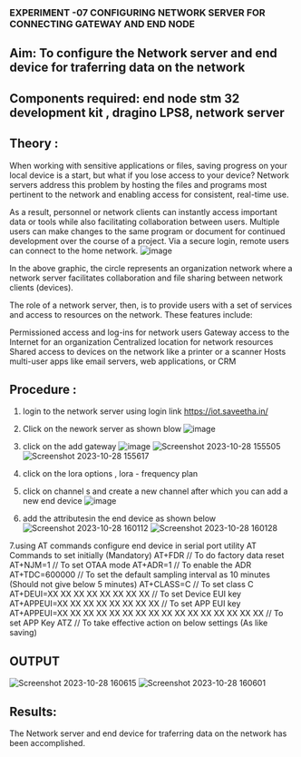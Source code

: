  ### EXPERIMENT -07 CONFIGURING NETWORK SERVER FOR CONNECTING GATEWAY AND END NODE 
 
## Aim: To  configure  the Network server and end device for traferring data on the network
## Components required: end node stm 32 development kit , dragino LPS8, network server 

## Theory :
When working with sensitive applications or files, saving progress on your local device is a start, but what if you lose access to your device? Network servers address this problem by hosting the files and programs most pertinent to the network and enabling access for consistent, real-time use. 

As a result, personnel or network clients can instantly access important data or tools while also facilitating collaboration between users. Multiple users can make changes to the same program or document for continued development over the course of a project. Via a secure login, remote users can connect to the home network.
![image](https://github.com/vasanthkumarch/EXPERIMENT-07-CONFIGURING-NETWORK-SERVER-FOR-CONNECTING-GATEWAY-AND-END-NODE-/assets/36288975/59db9b76-ddd5-4d6a-9075-8db233f5e479)


In the above graphic, the circle represents an organization network where a network server facilitates collaboration and file sharing between network clients (devices).

 The role of a network server, then, is to provide users with a set of services and access to resources on the network. These features include:

Permissioned access and log-ins for network users Gateway access to the Internet for an organization Centralized location for network resources  Shared access to devices on the network like a printer or a scanner Hosts multi-user apps like email servers, web applications, or CRM

## Procedure :

 1. login to the network server using login link  https://iot.saveetha.in/
 2. Click on the nework server as shown blow 
 ![image](https://github.com/vasanthkumarch/EXPERIMENT-07-CONFIGURING-NETWORK-SERVER-FOR-CONNECTING-GATEWAY-AND-END-NODE-/assets/36288975/1bd434ca-1426-4102-8384-94473483543e)
 3. click on the add gateway 
 ![image](https://github.com/vasanthkumarch/EXPERIMENT-07-CONFIGURING-NETWORK-SERVER-FOR-CONNECTING-GATEWAY-AND-END-NODE-/assets/36288975/47c2e08d-6598-4437-8b07-f213d6f3b8ac)
![Screenshot 2023-10-28 155505](https://github.com/NaveenM-IOT0804/EXPERIMENT-07-CONFIGURING-NETWORK-SERVER-FOR-CONNECTING-GATEWAY-AND-END-NODE-/assets/117974950/9e13ec63-827c-4a03-8c37-9e6c43452b54)
![Screenshot 2023-10-28 155617](https://github.com/NaveenM-IOT0804/EXPERIMENT-07-CONFIGURING-NETWORK-SERVER-FOR-CONNECTING-GATEWAY-AND-END-NODE-/assets/117974950/f5ac1d25-5a26-4991-b82c-39e192bfd813)


4. click on the lora options , lora - frequency plan 
5. click on channel s and create a new channel after which you can add a new end device 
![image](https://github.com/vasanthkumarch/EXPERIMENT-07-CONFIGURING-NETWORK-SERVER-FOR-CONNECTING-GATEWAY-AND-END-NODE-/assets/36288975/1fb72be5-e48d-4cde-a329-0cfb0d29070f)
6. add the attributesin the end device as  shown below 
![Screenshot 2023-10-28 160112](https://github.com/NaveenM-IOT0804/EXPERIMENT-07-CONFIGURING-NETWORK-SERVER-FOR-CONNECTING-GATEWAY-AND-END-NODE-/assets/117974950/856cea3c-0d5b-4eb4-82de-644a8e67f3b9)
![Screenshot 2023-10-28 160128](https://github.com/NaveenM-IOT0804/EXPERIMENT-07-CONFIGURING-NETWORK-SERVER-FOR-CONNECTING-GATEWAY-AND-END-NODE-/assets/117974950/1c0218cb-a77f-44e6-88b8-93863b51b4b0)

7.using AT commands configure end device in serial port utility
AT Commands to set initially (Mandatory)
 AT+FDR // To do factory data reset
 AT+NJM=1 // To set OTAA mode
 AT+ADR=1 // To enable the ADR
 AT+TDC=600000 // To set the default sampling interval as 10 minutes
(Should not give below 5 minutes)
 AT+CLASS=C // To set class C
 AT+DEUI=XX XX XX XX XX XX XX XX // To set Device EUI key
 AT+APPEUI=XX XX XX XX XX XX XX XX // To set APP EUI key
 AT+APPEUI=XX XX XX XX XX XX XX XX XX XX XX XX XX XX XX XX //
To set APP Key
 ATZ // To take effective action on below settings (As like saving)



## OUTPUT 

![Screenshot 2023-10-28 160615](https://github.com/NaveenM-IOT0804/EXPERIMENT-07-CONFIGURING-NETWORK-SERVER-FOR-CONNECTING-GATEWAY-AND-END-NODE-/assets/117974950/fc93be70-36f2-4751-9547-aea63a40ae06)
![Screenshot 2023-10-28 160601](https://github.com/NaveenM-IOT0804/EXPERIMENT-07-CONFIGURING-NETWORK-SERVER-FOR-CONNECTING-GATEWAY-AND-END-NODE-/assets/117974950/4b6786e3-4899-45fc-9cde-0bf1ee72cc1a)




## Results: 

  The Network server and end device for traferring data on the network has been accomplished.

